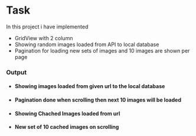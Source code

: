 # Task

In this project i have implemented
- GridView with 2 column
- Showing random images loaded from API to local database
- Pagination for loading new sets of images and 10 images are shown per page

### Output

- <h4>Showing images loaded from given url to the local database</h4>
- <h4>Pagination done when scrolling then next 10 images will be loaded</h4>
- <h4>Showing Chached Images loaded from url</h4>
- <h4>New set of 10 cached images on scrolling </h4><br>
